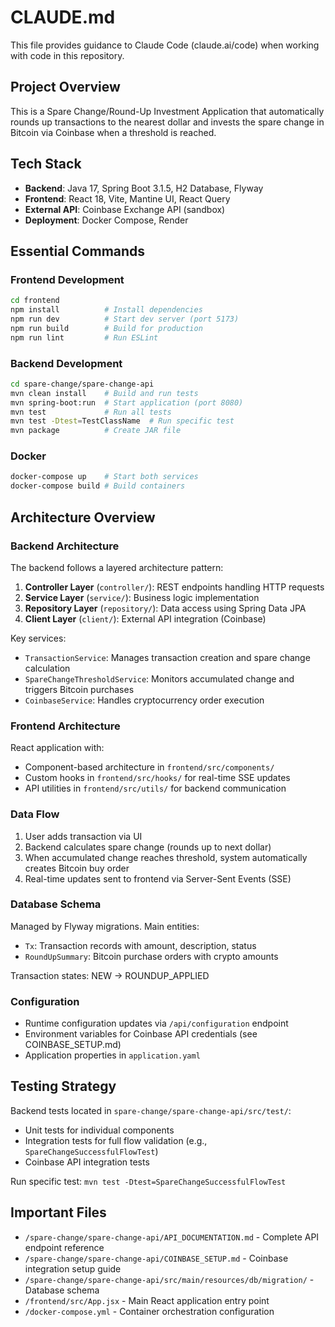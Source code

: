 # CLAUDE.md

This file provides guidance to Claude Code (claude.ai/code) when working with code in this repository.

## Project Overview

This is a Spare Change/Round-Up Investment Application that automatically rounds up transactions to the nearest dollar and invests the spare change in Bitcoin via Coinbase when a threshold is reached.

## Tech Stack

- **Backend**: Java 17, Spring Boot 3.1.5, H2 Database, Flyway
- **Frontend**: React 18, Vite, Mantine UI, React Query
- **External API**: Coinbase Exchange API (sandbox)
- **Deployment**: Docker Compose, Render

## Essential Commands

### Frontend Development
```bash
cd frontend
npm install          # Install dependencies
npm run dev          # Start dev server (port 5173)
npm run build        # Build for production
npm run lint         # Run ESLint
```

### Backend Development
```bash
cd spare-change/spare-change-api
mvn clean install    # Build and run tests
mvn spring-boot:run  # Start application (port 8080)
mvn test             # Run all tests
mvn test -Dtest=TestClassName  # Run specific test
mvn package          # Create JAR file
```

### Docker
```bash
docker-compose up    # Start both services
docker-compose build # Build containers
```

## Architecture Overview

### Backend Architecture
The backend follows a layered architecture pattern:

1. **Controller Layer** (`controller/`): REST endpoints handling HTTP requests
2. **Service Layer** (`service/`): Business logic implementation
3. **Repository Layer** (`repository/`): Data access using Spring Data JPA
4. **Client Layer** (`client/`): External API integration (Coinbase)

Key services:
- `TransactionService`: Manages transaction creation and spare change calculation
- `SpareChangeThresholdService`: Monitors accumulated change and triggers Bitcoin purchases
- `CoinbaseService`: Handles cryptocurrency order execution

### Frontend Architecture
React application with:
- Component-based architecture in `frontend/src/components/`
- Custom hooks in `frontend/src/hooks/` for real-time SSE updates
- API utilities in `frontend/src/utils/` for backend communication

### Data Flow
1. User adds transaction via UI
2. Backend calculates spare change (rounds up to next dollar)
3. When accumulated change reaches threshold, system automatically creates Bitcoin buy order
4. Real-time updates sent to frontend via Server-Sent Events (SSE)

### Database Schema
Managed by Flyway migrations. Main entities:
- `Tx`: Transaction records with amount, description, status
- `RoundUpSummary`: Bitcoin purchase orders with crypto amounts

Transaction states: NEW → ROUNDUP_APPLIED

### Configuration
- Runtime configuration updates via `/api/configuration` endpoint
- Environment variables for Coinbase API credentials (see COINBASE_SETUP.md)
- Application properties in `application.yaml`

## Testing Strategy

Backend tests located in `spare-change/spare-change-api/src/test/`:
- Unit tests for individual components
- Integration tests for full flow validation (e.g., `SpareChangeSuccessfulFlowTest`)
- Coinbase API integration tests

Run specific test: `mvn test -Dtest=SpareChangeSuccessfulFlowTest`

## Important Files

- `/spare-change/spare-change-api/API_DOCUMENTATION.md` - Complete API endpoint reference
- `/spare-change/spare-change-api/COINBASE_SETUP.md` - Coinbase integration setup guide
- `/spare-change/spare-change-api/src/main/resources/db/migration/` - Database schema
- `/frontend/src/App.jsx` - Main React application entry point
- `/docker-compose.yml` - Container orchestration configuration